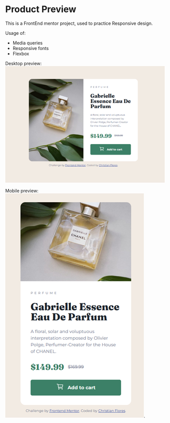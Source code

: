 # Product Preview

This is a FrontEnd mentor project, used to practice Responsive design.

Usage of:
- Media queries
- Responsive fonts
- Flexbox

Desktop preview:
![desktop version preview](https://github.com/ChrisFloresM/ProductPreview/blob/master/final/desktop.png)

Mobile preview:
![Mobile version preview](https://github.com/ChrisFloresM/ProductPreview/blob/master/final/mobile.png).
